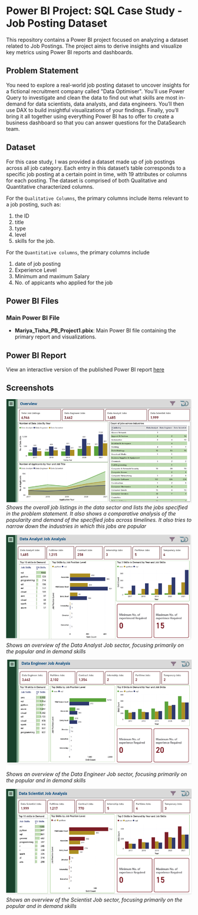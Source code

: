 # Power BI Project: SQL Case Study - Job Posting Dataset

This repository contains a Power BI project focused on analyzing a dataset related to Job Postings. The project aims to derive insights and visualize key metrics using Power BI reports and dashboards.

## Problem Statement

You need to explore a real-world job posting dataset to uncover insights for a fictional recruitment company called "Data Optimiser". 
You’ll use Power Query to investigate and clean the data to find out what skills are most in-demand for data scientists, data analysts, and data engineers. You’ll then use DAX to build insightful visualizations of your findings. Finally, you’ll bring it all together using everything Power BI has to offer to create a business dashboard so that you can answer questions for the DataSearch team.

## Dataset

For this case study, I was provided a dataset made up of job postings across all job category. Each entry in this dataset’s table corresponds to a specific job posting at a certain point in time, with 19 attributes or columns for each posting. The dataset is comprised of both Qualitative and Quantitative characterized columns. 

For the `Qualitative Columns`, the primary columns include items relevant to a job posting, such as:
1. the ID
2. title
3. type
4. level
5. skills for the job.

For the `Quantitative columns`, the primary columns include
1. date of job posting
2. Experience Level
3. Minimum and maximum Salary
4. No. of appicants who applied for the job

## Power BI Files

### Main Power BI File

- **Mariya_Tisha_PB_Project1.pbix**: Main Power BI file containing the primary report and visualizations.

## Power BI Report

View an interactive version of the published Power BI report [here](https://app.fabric.microsoft.com/view?r=eyJrIjoiZTA4ZDEwODktODlhZi00ZGM5LWJhYzItMzYwNzA3NDRjNGNiIiwidCI6IjNkOGJhNmE0LTk0YjktNGY5Yy04NmZiLTI5NzU1ZDk5NDNjZCIsImMiOjEwfQ%3D%3D)

## Screenshots

![Overview](Power_BI_Case_Study_Job_Postings/Images/Overview.png)
*Shows the overall job listings in the data sector and lists the jobs specified in the problem statement. It also shows a comparative analysis of the popularity and demand of the specified jobs across timelines. It also tries to narrow down the industries in which this jobs are popular*

![Data Analyst Job Analysis](Power_BI_Case_Study_Job_Postings/Images/DA.png)
*Shows an overview of the Data Analyst Job sector, focusing primarily on the popular and in demand skills*

![Data Engineer Job Analysis](Power_BI_Case_Study_Job_Postings/Images/DE.png)
*Shows an overview of the Data Engineer Job sector, focusing primarily on the popular and in demand skills*

![Data Scientist Job Analysis](Power_BI_Case_Study_Job_Postings/Images/DS.png)
*Shows an overview of the Scientist Job sector, focusing primarily on the popular and in demand skills*
